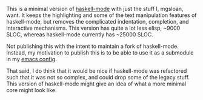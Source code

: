 This is a minimal version of
[haskell-mode](https://github.com/haskell/haskell-mode) with just the
stuff I, mgsloan, want. It keeps the highlighting and some of the text
manipulation features of haskell-mode, but removes the complicated
indentation, completion, and interactive mechanisms. This version has
quite a lot less elisp, ~9000 SLOC, whereas haskell-mode currently has
~25000 SLOC.

Not publishing this with the intent to maintain a fork of
haskell-mode. Instead, my motivation to publish this is to be able to
use it as a submodule in my [emacs
config](https://github.com/mgsloan/mgsloan-emacs).

That said, I do think that it would be nice if haskell-mode was
refactored such that it was not so complex, and could drop some of the
legacy stuff. This version of haskell-mode might give an idea of what
a more minimal core might look like.
